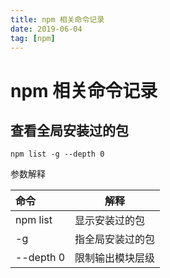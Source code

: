 ```yaml
---
title: npm 相关命令记录
date: 2019-06-04
tag: [npm]
---
```


# npm 相关命令记录

## 查看全局安装过的包

```
npm list -g --depth 0
```

参数解释

| 命令      | 解释             |
| :-------- | ---------------- |
| npm list  | 显示安装过的包   |
| -g        | 指全局安装过的包 |
| --depth 0 | 限制输出模块层级 |



